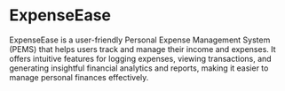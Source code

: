 # ExpenseEase
ExpenseEase is a user-friendly Personal Expense Management System (PEMS) that helps users track and manage their income and expenses. It offers intuitive features for logging expenses, viewing transactions, and generating insightful financial analytics and reports, making it easier to manage personal finances effectively.
